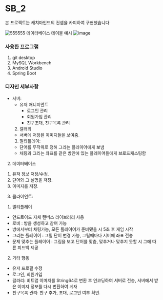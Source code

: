 # SB_2
본 프로젝트는 캐치마인드의 컨셉을 카피하여 구현했습니다

![555555](https://user-images.githubusercontent.com/49792776/83830631-8fb4bc00-a720-11ea-9ed5-5918f1975e37.png)
데이터베이스 테이블 예시
![image](https://user-images.githubusercontent.com/49792776/83830733-d1456700-a720-11ea-8119-a616342b8aa3.png)

### 사용한 프로그램
  1. git desktop  
  2. MySQL Workbench  
  3. Android Studio  
  4. Spring Boot  
   
### 디자인 세부사항  
  + 서버:  
    + 유저 매니지먼트  
      + 로그인 관리  
      + 회원가입 관리  
      + 친구초대, 친구목록 관리  
    2) 갤러리  
      - 서버에 저장된 이미지들을 보여줌.  
    3) 멀티플레이:  
      - 단어를 무작위로 정해 그리는 플레이어에게 보냄  
      - 채팅과 그리는 좌표를 같은 방안에 있는 플레이어들에게 브로드캐스팅함  

2. 데이터베이스  
1) 유저 정보 저장/수정.  
2) 단어와 그 설명을 저장.  
3) 이미지를 저장.  

3. 클라이언트:  
1) 멀티플레이   
- 안드로이드 자체 캔버스 라이브러리 사용  
- 로비 : 방을 생성하고 참여 가능  
- 방에서부터 채팅가능, 모든 플레이어가 준비됐을 시 5초 후 게임 시작    
- 그리는 플레이어 : 그릴 단어 변경 가능, 그릴때마다 서버에 좌표 전송  
- 문제 맞추는 플레이어 : 그림을 보고 단어를 맞춤, 맞추거나 맞추지 못할 시 그에 따른 피드백 제공  
2) 기타 행동   
- 유저 프로필 수정  
- 로그인, 회원가입  
- 갤러리: 비트맵 이미지를 String64로 변환 후 인코딩하여 서버로 전송, 서버에서 받은 이미지 정보를 다시 변환하여 게재  
- 친구목록 관리: 친구 추가, 초대, 로그인 여부 확인.  

